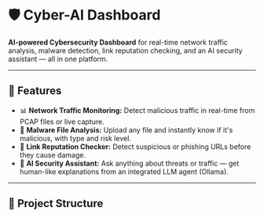 # 🛡️ Cyber-AI Dashboard

**AI-powered Cybersecurity Dashboard** for real-time network traffic analysis, malware detection, link reputation checking, and an AI security assistant — all in one platform.

---

## 🚀 Features

- 📊 **Network Traffic Monitoring:** Detect malicious traffic in real-time from PCAP files or live capture.
- 🐍 **Malware File Analysis:** Upload any file and instantly know if it's malicious, with type and risk level.
- 🔗 **Link Reputation Checker:** Detect suspicious or phishing URLs before they cause damage.
- 🤖 **AI Security Assistant:** Ask anything about threats or traffic — get human-like explanations from an integrated LLM agent (Ollama).

---

## 🧱 Project Structure

